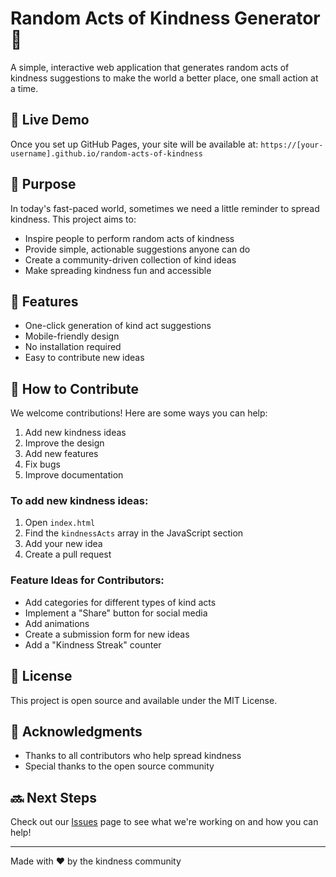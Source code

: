 # Random Acts of Kindness Generator 💝

A simple, interactive web application that generates random acts of kindness suggestions to make the world a better place, one small action at a time.

## 🌟 Live Demo
Once you set up GitHub Pages, your site will be available at: `https://[your-username].github.io/random-acts-of-kindness`

## 🎯 Purpose
In today's fast-paced world, sometimes we need a little reminder to spread kindness. This project aims to:
- Inspire people to perform random acts of kindness
- Provide simple, actionable suggestions anyone can do
- Create a community-driven collection of kind ideas
- Make spreading kindness fun and accessible

## 🚀 Features
- One-click generation of kind act suggestions
- Mobile-friendly design
- No installation required
- Easy to contribute new ideas

## 🤝 How to Contribute
We welcome contributions! Here are some ways you can help:
1. Add new kindness ideas
2. Improve the design
3. Add new features
4. Fix bugs
5. Improve documentation

### To add new kindness ideas:
1. Open `index.html`
2. Find the `kindnessActs` array in the JavaScript section
3. Add your new idea
4. Create a pull request

### Feature Ideas for Contributors:
- Add categories for different types of kind acts
- Implement a "Share" button for social media
- Add animations
- Create a submission form for new ideas
- Add a "Kindness Streak" counter

## 📝 License
This project is open source and available under the MIT License.

## 🙏 Acknowledgments
- Thanks to all contributors who help spread kindness
- Special thanks to the open source community

## 🔜 Next Steps
Check out our [Issues](../../issues) page to see what we're working on and how you can help!

---
Made with ❤️ by the kindness community
